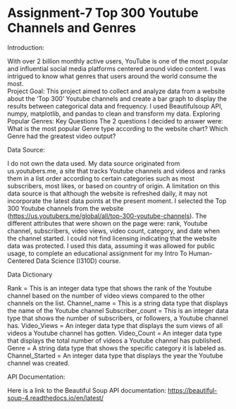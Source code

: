 # Assignment-7 Top 300 Youtube Channels and Genres

Introduction:

With over 2 billion monthly active users, YouTube is one of the most popular and influential social media platforms centered around video content.  I was intrigued to know what genres that users around the world consume the most.  
Project Goal: 
This project aimed to collect and analyze data from a website about the ‘Top 300’ Youtube channels and create a bar graph to display the results between categorical data and frequency. I used Beautifulsoup API, numpy, matplotlib, and pandas to clean and transform my data. 
Exploring Popular Genres: Key Questions
The 2 questions I decided to answer were: 
What is the most popular Genre type according to the website chart?
 Which Genre had the greatest video output?


Data Source:

I do not own the data used. My data source originated from us.youtubers.me, a site that tracks Youtube channels and videos and ranks them in a list order according to certain categories such as most subscribers, most likes, or based on country of origin. 
A limitation on this data source is that although the website is refreshed daily, it may not incorporate the latest data points at the present moment.
I selected the Top 300 Youtube channels from the website (https://us.youtubers.me/global/all/top-300-youtube-channels). The different attributes that were shown on the page were: rank, Youtube channel, subscribers, video views, video count, category, and date when the channel started. 
I could not find licensing indicating that the website data was protected. I used this data, assuming it was allowed for public usage, to complete an educational assignment for my Intro To Human-Centered Data Science (I310D) course.   


Data Dictionary

Rank =  This is an integer data type that shows the rank of the Youtube channel based on the number of video views compared to the other channels on the list.
Channel_name = This is a string data type that displays the name of the Youtube channel
Subscriber_count = This is an integer data type that shows the number of subscribers, or followers,  a Youtube channel has.
Video_Views = An integer data type that displays the sum views of all videos a Youtube channel has gotten.
Video_Count = An integer data type that displays the total number of videos a Youtube channel has published.
Genre = A string data type that shows the specific category it is labeled as. 
Channel_Started = An integer data type that displays the year the Youtube channel was created.


API Documentation:

Here is a link to the Beautiful Soup API documentation: https://beautiful-soup-4.readthedocs.io/en/latest/ 
